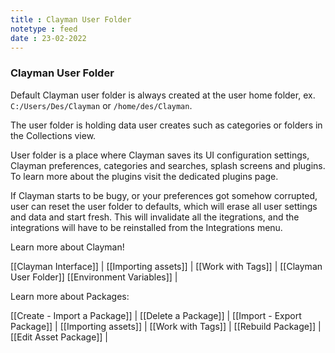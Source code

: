 ```yaml
---
title : Clayman User Folder
notetype : feed
date : 23-02-2022
---
```

### Clayman User Folder
Default Clayman user folder is always created at the user home folder, ex. `C:/Users/Des/Clayman` or `/home/des/Clayman`.

The user folder is holding data user creates such as categories or folders in the Collections view. 

User folder is a place where Clayman saves its UI configuration settings, Clayman preferences, categories and searches, splash screens and plugins. To learn more about the plugins visit the dedicated plugins page.

If Clayman starts to be bugy, or your preferences got somehow corrupted, user can reset the user folder to defaults, which will erase all user settings and data and start fresh. This will invalidate all the itegrations, and the integrations will have to be reinstalled from the Integrations menu.


Learn more about Clayman!

[[Clayman Interface]] | 
[[Importing assets]] | 
[[Work with Tags]] | 
[[Clayman User Folder]]
[[Environment Variables]] |


Learn more about Packages:

[[Create - Import a Package]] | 
[[Delete a Package]] | 
[[Import - Export Package]] | 
[[Importing assets]] | 
[[Work with Tags]] | 
[[Rebuild Package]] | 
[[Edit Asset Package]] | 